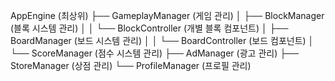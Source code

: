 AppEngine (최상위)
├── GameplayManager (게임 관리)
│   ├── BlockManager (블록 시스템 관리)
│   │   └── BlockController (개별 블록 컴포넌트)
│   ├── BoardManager (보드 시스템 관리)
│   │   └── BoardController (보드 컴포넌트)
│   └── ScoreManager (점수 시스템 관리)
├── AdManager (광고 관리)
├── StoreManager (상점 관리)
└── ProfileManager (프로필 관리)
